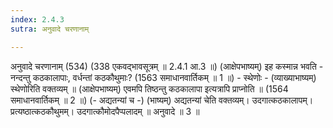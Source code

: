 ```yaml
---
index: 2.4.3
sutra: अनुवादे चरणानाम्

---
```

 अनुवादे चरणानाम् (534) (338 एकवद्भावसूत्रम् ॥ 2.4.1 आ.3 ॥) (आक्षेपभाष्यम्) इह कस्मान्न भवति  -  नन्दन्तु कठकालापाः, वर्धन्तां कठकौथुमाः? (1563 समाधानवार्तिकम् ॥ 1 ॥) - स्थेणोः - (व्याख्याभाष्यम्) स्थेणोरिति वक्तव्यम् ॥ (आक्षेपभाष्यम्) एवमपि तिष्ठन्तु कठकालापा इत्यत्रापि प्राप्नोति ॥ (1564 समाधानवार्तिकम् ॥ 2 ॥) (- अद्यतन्यां च -) (भाष्यम्) अद्यतन्यां चेति वक्तव्यम्। उदगात्कठकालापम्। प्रत्यष्ठात्कठकौथुमम्। उदगात्कौमोदपैप्पलादम् ॥ अनुवादे ॥ 3 ॥ 